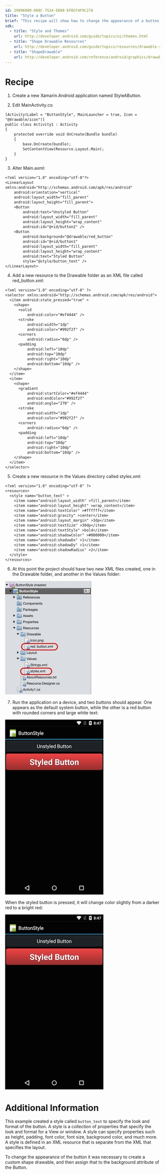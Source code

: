 ```yaml
---
id: 29896080-808C-7524-EB98-EFBCF4F9C27A
title: "Style a Button"
brief: "This recipe will show how to change the appearance of a button with the use of a style and a state selector list."
sdk:
  - title: "Style and Themes" 
    url: http://developer.android.com/guide/topics/ui/themes.html
  - title: "Shape Drawable Resources" 
    url: http://developer.android.com/guide/topics/resources/drawable-resource.html#Shape
  - title: "ShapeDrawable" 
    url: http://developer.android.com/reference/android/graphics/drawable/ShapeDrawable.html
---
```


<a name="Recipe" class="injected"></a>


# Recipe

1. Create a new Xamarin.Android application named
StyleAButton.

2. Edit MainActivity.cs:

```
[Activity(Label = "ButtonStyle", MainLauncher = true, Icon = "@drawable/icon")]
public class Activity1 : Activity
{
    protected override void OnCreate(Bundle bundle)
    {
        base.OnCreate(bundle);
        SetContentView(Resource.Layout.Main);
    }
}
```

<ol start="3">
  <li>Alter Main.axml:</li>
</ol>

```
<?xml version="1.0" encoding="utf-8"?>
<LinearLayout xmlns:android="http://schemas.android.com/apk/res/android"
    android:orientation="vertical"
    android:layout_width="fill_parent"
    android:layout_height="fill_parent">
    <Button
        android:text="Unstyled Button"
        android:layout_width="fill_parent"
        android:layout_height="wrap_content"
        android:id="@+id/button2" />
    <Button
        android:background="@drawable/red_button"
        android:id="@+id/button1"
        android:layout_width="fill_parent"
        android:layout_height="wrap_content"
        android:text="Styled Button"
        style="@style/button_text" />
</LinearLayout>
```

<ol start="4">
  <li>Add a new resource to the Drawable folder as an XML file called red_button.xml:</li>
</ol>

```
<?xml version="1.0" encoding="utf-8" ?>
<selector xmlns:android="http://schemas.android.com/apk/res/android">
  <item android:state_pressed="true" >
    <shape>
      <solid
          android:color="#ef4444" />
      <stroke
          android:width="1dp"
          android:color="#992f2f" />
      <corners
          android:radius="6dp" />
      <padding
          android:left="10dp"
          android:top="10dp"
          android:right="10dp"
          android:bottom="10dp" />
    </shape>
  </item>
  <item>
    <shape>
      <gradient
          android:startColor="#ef4444"
          android:endColor="#992f2f"
          android:angle="270" />
      <stroke
          android:width="1dp"
          android:color="#992f2f" />
      <corners
          android:radius="6dp" />
      <padding
          android:left="10dp"
          android:top="10dp"
          android:right="10dp"
          android:bottom="10dp" />
    </shape>
  </item>
</selector>
```

<ol start="5">
  <li>Create a new resource in the Values directory called styles.xml:</li>
</ol>

```
<?xml version="1.0" encoding="utf-8" ?>
<resources>
  <style name="button_text" >
    <item name="android:layout_width" >fill_parent</item>
    <item name="android:layout_height" >wrap_content</item>
    <item name="android:textColor" >#ffffff</item>
    <item name="android:gravity" >center</item>
    <item name="android:layout_margin" >3dp</item>
    <item name="android:textSize" >30dp</item>
    <item name="android:textStyle" >bold</item>
    <item name="android:shadowColor" >#000000</item>
    <item name="android:shadowDx" >1</item>
    <item name="android:shadowDy" >1</item>
    <item name="android:shadowRadius" >2</item>
  </style>
</resources>
```

<ol start="6">
  <li>At this point the project should have two new XML files created, one in the Drawable folder, and another in the Values folder:</li>
</ol>

 ![](Images/Folder_structure.png)

<ol start="7">
  <li>Run the application on a device, and two buttons should appear. One appears as the default system button, while the other is a red button with rounded corners and large white text:</li>
</ol>

 [ ![](Images/style_buttons.png)](Images/style_buttons.png)

When the styled button is pressed, it will change color slightly from a
darker red to a bright red:

 [ ![](Images/style_buttons.png)](Images/style_buttons.png)

 <a name="Additional_Information" class="injected"></a>


# Additional Information

This example created a style called `button_text` to specify the look and format
of the button. A style is a collection of properties that specify the look and
format for a View or window. A style can specify properties such as height,
padding, font color, font size, background color, and much more. A style is
defined in an XML resource that is separate from the XML that specifies the
layout.

To change the appearance of the button it was necessary to create a
custom shape drawable, and then assign that to the background attribute of the
Button.

